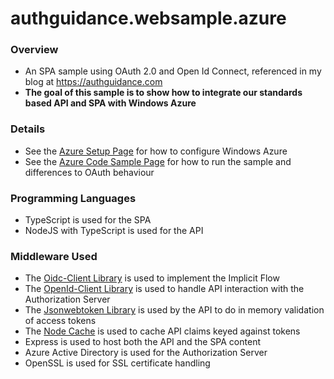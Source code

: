 # authguidance.websample.azure

### Overview

* An SPA sample using OAuth 2.0 and Open Id Connect, referenced in my blog at https://authguidance.com
* **The goal of this sample is to show how to integrate our standards based API and SPA with Windows Azure**

### Details

* See the [Azure Setup Page](http://authguidance.com/2017/11/30/azure-active-directory-setup/) for how to configure Windows Azure
* See the [Azure Code Sample Page](http://authguidance.com/2017/11/30/azure-active-directory-setup/) for how to run the sample and differences to OAuth behaviour

### Programming Languages

* TypeScript is used for the SPA
* NodeJS with TypeScript is used for the API

### Middleware Used

* The [Oidc-Client Library](https://github.com/IdentityModel/oidc-client-js) is used to implement the Implicit Flow
* The [OpenId-Client Library](https://github.com/panva/node-openid-client) is used to handle API interaction with the Authorization Server
* The [Jsonwebtoken Library](https://github.com/auth0/node-jsonwebtoken) is used by the API to do in memory validation of access tokens
* The [Node Cache](https://github.com/mpneuried/nodecache) is used to cache API claims keyed against tokens
* Express is used to host both the API and the SPA content
* Azure Active Directory is used for the Authorization Server
* OpenSSL is used for SSL certificate handling
